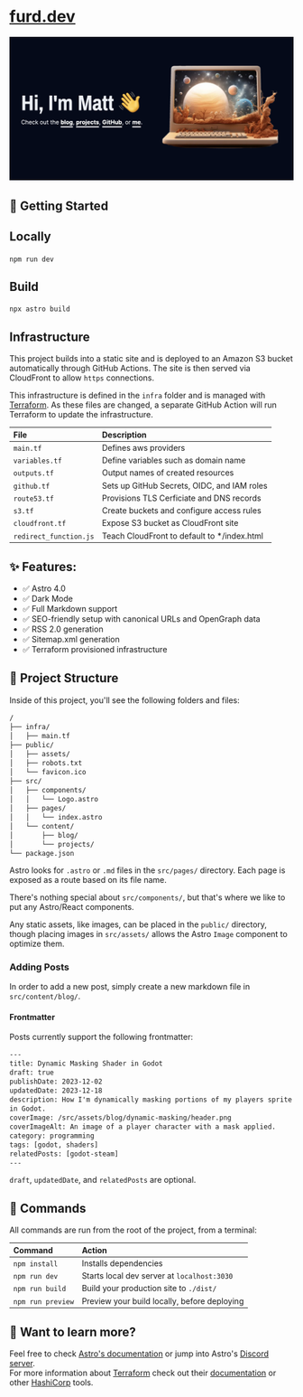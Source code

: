 # [furd.dev](https://furd.dev)

[![Screenshot](screenshot.png)](https://furd.dev)

## 🚀 Getting Started

## Locally
`npm run dev`

## Build
`npx astro build`

## Infrastructure

This project builds into a static site and is deployed to an Amazon S3 bucket automatically through GitHub Actions. The site is then served via CloudFront to allow `https` connections. 

This infrastructure is defined in the `infra` folder and is managed with [Terraform](https://www.terraform.io). As these files are changed, a separate GitHub Action will run Terraform to update the infrastructure.

| File                    | Description                                  |
| :---------------------- | :------------------------------------------- |
| `main.tf`               | Defines aws providers                        |
| `variables.tf`          | Define variables such as domain name         |
| `outputs.tf`            | Output names of created resources            |
| `github.tf`             | Sets up GitHub Secrets, OIDC, and IAM roles  |
| `route53.tf`            | Provisions TLS Cerficiate and DNS records    |
| `s3.tf`                 | Create buckets and configure access rules    |
| `cloudfront.tf`         | Expose S3 bucket as CloudFront site          |
| `redirect_function.js`  | Teach CloudFront to default to */index.html  |

## ✨ Features:

- ✅ Astro 4.0
- ✅ Dark Mode
- ✅ Full Markdown support
- ✅ SEO-friendly setup with canonical URLs and OpenGraph data
- ✅ RSS 2.0 generation
- ✅ Sitemap.xml generation
- ✅ Terraform provisioned infrastructure

## 🚀 Project Structure

Inside of this project, you'll see the following folders and files:

```
/
├── infra/
│   ├── main.tf
├── public/
│   ├── assets/
│   ├── robots.txt
│   └── favicon.ico
├── src/
│   ├── components/
│   │   └── Logo.astro
│   ├── pages/
│   │   └── index.astro
│   └── content/
│       ├── blog/
│       └── projects/
└── package.json
```

Astro looks for `.astro` or `.md` files in the `src/pages/` directory. Each page is exposed as a route based on its file name.

There's nothing special about `src/components/`, but that's where we like to put any Astro/React components.

Any static assets, like images, can be placed in the `public/` directory, though placing images in `src/assets/` allows the Astro `Image` component to optimize them.


### Adding Posts
In order to add a new post, simply create a new markdown file in `src/content/blog/`.

#### Frontmatter

Posts currently support the following frontmatter:

```
---
title: Dynamic Masking Shader in Godot
draft: true
publishDate: 2023-12-02
updatedDate: 2023-12-18
description: How I'm dynamically masking portions of my players sprite in Godot.
coverImage: /src/assets/blog/dynamic-masking/header.png
coverImageAlt: An image of a player character with a mask applied.
category: programming
tags: [godot, shaders]
relatedPosts: [godot-steam]
---
```
`draft`, `updatedDate`, and `relatedPosts` are optional.

## 🧞 Commands

All commands are run from the root of the project, from a terminal:

| Command           | Action                                       |
| :---------------- | :------------------------------------------- |
| `npm install`     | Installs dependencies                        |
| `npm run dev`     | Starts local dev server at `localhost:3030`  |
| `npm run build`   | Build your production site to `./dist/`      |
| `npm run preview` | Preview your build locally, before deploying |


## 👀 Want to learn more?

Feel free to check [Astro's documentation](https://github.com/withastro/astro) or jump into Astro's [Discord server](https://astro.build/chat).  
For more information about [Terraform](https://www.terraform.io) check out their [documentation](https://www.terraform.io/docs/index.html) or other [HashiCorp](https://www.hashicorp.com) tools.
